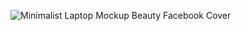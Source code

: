 ![Minimalist Laptop Mockup Beauty Facebook Cover](https://user-images.githubusercontent.com/75086310/201573353-dd493c44-b2ce-436c-b96c-c904c2d78973.png)
